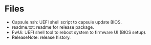 # Files
* Capsule.nsh: UEFI shell script to capsule update BIOS.
* readme.txt: readme for release package.
* FwUi: UEFI shell tool to reboot system to firmware UI (BIOS setup).
* ReleaseNote: release history. 